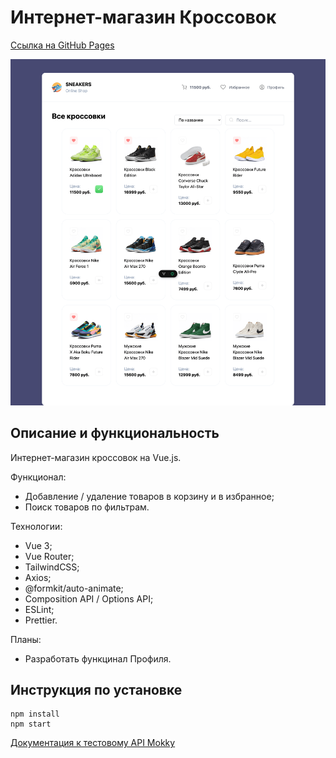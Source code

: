 # Интернет-магазин Кроссовок

[Ссылка на GitHub Pages]()

![](./public/screenshot.png)

## Описание и функциональность

Интернет-магазин кроссовок на Vue.js.

Функционал:

- Добавление / удаление товаров в корзину и в избранное;
- Поиск товаров по фильтрам.

Технологии:

- Vue 3;
- Vue Router;
- TailwindCSS;
- Axios;
- @formkit/auto-animate;
- Composition API / Options API;
- ESLint;
- Prettier.

Планы:

- Разработать функцинал Профиля.

## Инструкция по установке

```
npm install
npm start
```

[Документация к тестовому API Mokky](https://mokky.gitbook.io/welcome)

